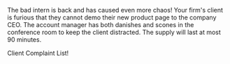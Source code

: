 The bad intern is back and has caused even more chaos! Your firm's client is furious that they cannot demo their new product page to the company CEO. The account manager has both danishes and scones in the conference room to keep the client distracted. The supply will last at most 90 minutes.

Client Complaint List!

<!-- * The header should have a black background, tan links, etc. -->
<!-- * The logo is huge! It shouldn't be more than 70px -->
<!-- * The typography on the introduction looks off - why is the text sans serif? -->
<!-- * The history title is HUGE -->
<!-- * The pricing table layout is screwy -->
<!-- * The pricing table should have centered text -->
<!-- * The form and notice layout is horribly screwy -->
<!-- * The CTA text should be white -->
<!-- * There should be two columns at full browser width -->
<!-- * When the page is at a mobile size, the product image, price table, and order form should display immediately below the header
* The upsells are all the same product. It should go: Cochin, Augsburger, Rhode Island Red, and Orpington -->
<!-- * The upsells should be 2-across at tablet and mobile sizes -->
<!-- * The upsell links should not be underlined -->
<!-- * Product Image is broken -->
<!-- * The page's download weight is almost 6mb and that is with images repeated and broken. This is too big for our customers. -->
<!-- * When a user tries to order, it doesn't limit them to valid order quantities -->
<!-- * When the customer clicks the order submit button there is no indication that the order went through -->
<!-- * The order quantity doesn't reset after an order has been submitted -->
<!-- * Neither of the accordions are opening and closing -->



